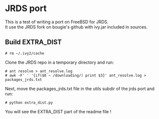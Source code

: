 JRDS port
=========

This is a test of writing a port on FreeBSD for JRDS.  
It use the JRDS fork on bougie's github with ivy.jar included in sources.

Build EXTRA_DIST
----------------

```
# rm ~/.ivy2/cache
```

Clone the JRDS repo in a temporary directory and run:

```
# ant resolve > ant_resolve.log
# awk -F' ' '{if($0 ~ /downloading/) print $3}' ant_resolve.log > packages_jrds.txt
```

Next, move the packages_jrds.txt file in the utils subdir of the jrds port and run:

```
# python extra_dist.py
```

You will see the EXTRA_DIST part of the readme file !
